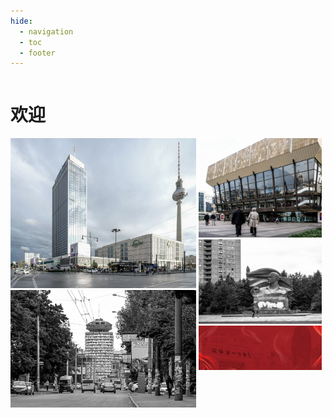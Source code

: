 ```yaml
---
hide:
  - navigation
  - toc
  - footer
---
```


# 欢迎

<style>
div {
  vertical-align: top;
  display: inline-block;
}
.img {
  margin-top: 0px;
  margin-bottom: 0px;
  margin-right: 0px;
  margin-left: 0px;
}
</style>

<div float=left style="width:59%">
    <img src="./art/images/former2.jpg">
    <img src="./art/images/romanita1-1024x647.jpg">
</div>

<div float=left style="width:39%">
    <img src="./art/images/former5-1024x825.jpg">
    <img src="./art/images/former3-1024x706.jpg">
    <img src="./art/images/banner.jpg"> 
</div>
